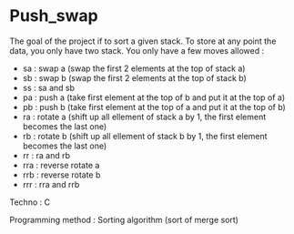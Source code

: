 # Push_swap

The goal of the project if to sort a given stack.
To store at any point the data, you only have two stack.
You only have a few moves allowed : 
- sa : swap a (swap the first 2 elements at the top of stack a)
- sb : swap b (swap the first 2 elements at the top of stack b)
- ss : sa and sb
- pa : push a (take first element at the top of b and put it at the top of a)
- pb : push b (take first element at the top of a and put it at the top of b)
- ra : rotate a (shift up all ellement of stack a by 1, the first element becomes the last one)
- rb : rotate b (shift up all ellement of stack b by 1, the first element becomes the last one)
- rr : ra and rb
- rra : reverse rotate a
- rrb : reverse rotate b
- rrr : rra and rrb

Techno : C

Programming method : Sorting algorithm (sort of merge sort)


